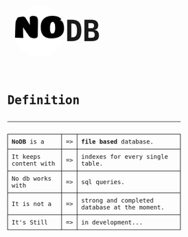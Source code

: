 <html lang="en">
<head>
    <meta charset="UTF-8">
    <meta http-equiv="X-UA-Compatible" content="IE=edge">
    <meta name="viewport" content="width=device-width, initial-scale=1.0">
    <title>NoDB</title>
    <link id="faviconTag" rel="shortcut icon" href="favicon.ico" type="image/x-icon">
    <!-- import google fonts -->
    <link rel="preconnect" href="https://fonts.googleapis.com">
    <link rel="preconnect" href="https://fonts.gstatic.com" crossorigin>
    <link href="https://fonts.googleapis.com/css2?family=Fira+Code:wght@600&display=swap" rel="stylesheet">
    <!-- import google fonts -->
    <link rel="stylesheet" href="./reset.css">
    <style>
        html,body{
            font-family: 'Fira Code', monospace;
            display: flex;
            align-items: center;
            justify-content: center;
            box-sizing: border-box;
        }
        hr{
            display: flex;
            width: 100%;
        }
        .title{
            display: flex;
            align-items: center;
        }
        .logo{
            width: 120px;height: 120px;
            border-radius: 50%;
            margin-left: 15px;
        }
        .container{
            display: flex;
            flex-direction: column;
        }
        td{
            border: 1px solid #000;
            padding: 9px;
        }
    </style>

</head>
<body>
    <div class="container">
        <h1 style="user-select:none;display:flex;align-items:center;font-size:4.8em"><img class="logo" src="./img/NoDB-Light.png" alt="NoDB Logo">DB</h1>
        <h1 class="title">Definition</h1>
        <hr/>
        <table>
            <tr>
                <td>
                    <b>NoDB</b> is a
                </td>
                <td> => </td>
                <td>
                    <b>file based</b> database.
                </td>
            </tr>
            <tr>
                <td>
                    It keeps content with 
                </td>
                <td> => </td>
                <td>
                    indexes for every single table.
                </td>
            </tr>
            <tr>
                <td>
                    No db works with
                </td>
                <td> 
                    => 
                </td>
                <td>
                    sql queries.
                </td>
            </tr>
            <tr>
                <td>
                    It is not a
                </td>
                <td> 
                    => 
                </td>
                <td>
                    strong and completed database at the moment.
                </td>
            </tr>
            <tr>
                <td>
                    It's Still
                </td>
                <td> 
                    => 
                </td>
                <td>
                    in development...
                </td>
            </tr>
        </table>
        <script src="./index.js"></script>
    </div>
</body>
</html>